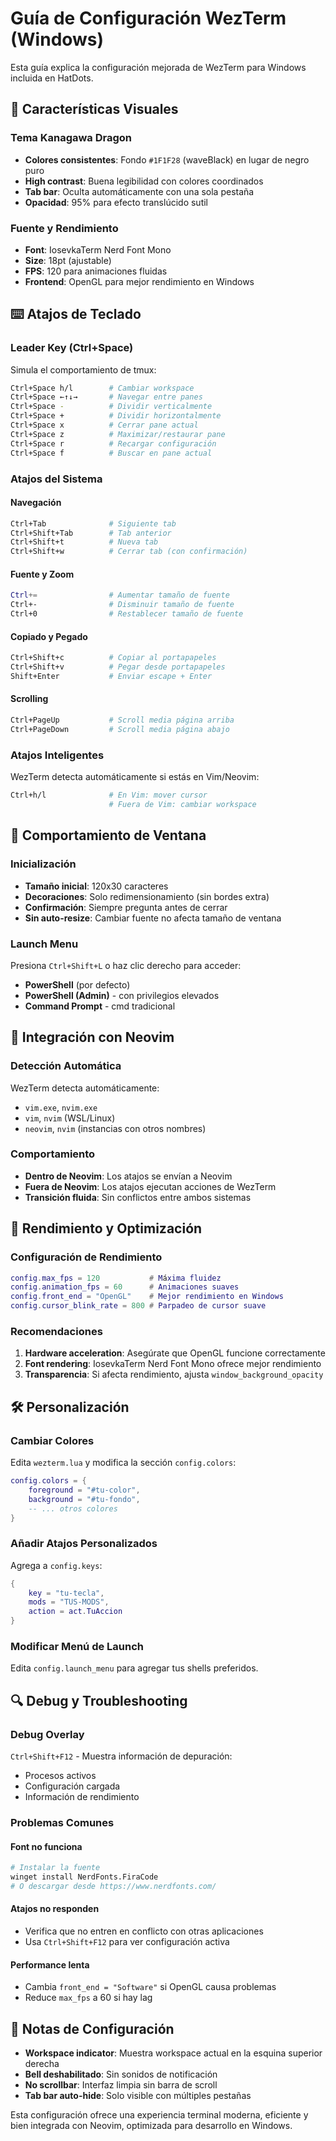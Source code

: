 # Guía de Configuración WezTerm (Windows)

Esta guía explica la configuración mejorada de WezTerm para Windows incluida en HatDots.

## 🎨 **Características Visuales**

### Tema Kanagawa Dragon
- **Colores consistentes**: Fondo `#1F1F28` (waveBlack) en lugar de negro puro
- **High contrast**: Buena legibilidad con colores coordinados
- **Tab bar**: Oculta automáticamente con una sola pestaña
- **Opacidad**: 95% para efecto translúcido sutil

### Fuente y Rendimiento
- **Font**: IosevkaTerm Nerd Font Mono
- **Size**: 18pt (ajustable)
- **FPS**: 120 para animaciones fluidas
- **Frontend**: OpenGL para mejor rendimiento en Windows

## ⌨️ **Atajos de Teclado**

### Leader Key (Ctrl+Space)
Simula el comportamiento de tmux:

```bash
Ctrl+Space h/l        # Cambiar workspace
Ctrl+Space ←↑↓→       # Navegar entre panes
Ctrl+Space -          # Dividir verticalmente
Ctrl+Space +          # Dividir horizontalmente
Ctrl+Space x          # Cerrar pane actual
Ctrl+Space z          # Maximizar/restaurar pane
Ctrl+Space r          # Recargar configuración
Ctrl+Space f          # Buscar en pane actual
```

### Atajos del Sistema

#### Navegación
```bash
Ctrl+Tab              # Siguiente tab
Ctrl+Shift+Tab        # Tab anterior
Ctrl+Shift+t          # Nueva tab
Ctrl+Shift+w          # Cerrar tab (con confirmación)
```

#### Fuente y Zoom
```bash
Ctrl+=                # Aumentar tamaño de fuente
Ctrl+-                # Disminuir tamaño de fuente
Ctrl+0                # Restablecer tamaño de fuente
```

#### Copiado y Pegado
```bash
Ctrl+Shift+c          # Copiar al portapapeles
Ctrl+Shift+v          # Pegar desde portapapeles
Shift+Enter           # Enviar escape + Enter
```

#### Scrolling
```bash
Ctrl+PageUp           # Scroll media página arriba
Ctrl+PageDown         # Scroll media página abajo
```

### Atajos Inteligentes
WezTerm detecta automáticamente si estás en Vim/Neovim:

```bash
Ctrl+h/l              # En Vim: mover cursor
                      # Fuera de Vim: cambiar workspace
```

## 🔧 **Comportamiento de Ventana**

### Inicialización
- **Tamaño inicial**: 120x30 caracteres
- **Decoraciones**: Solo redimensionamiento (sin bordes extra)
- **Confirmación**: Siempre pregunta antes de cerrar
- **Sin auto-resize**: Cambiar fuente no afecta tamaño de ventana

### Launch Menu
Presiona `Ctrl+Shift+L` o haz clic derecho para acceder:

- **PowerShell** (por defecto)
- **PowerShell (Admin)** - con privilegios elevados
- **Command Prompt** - cmd tradicional

## 🎯 **Integración con Neovim**

### Detección Automática
WezTerm detecta automáticamente:
- `vim.exe`, `nvim.exe`
- `vim`, `nvim` (WSL/Linux)
- `neovim`, `nvim` (instancias con otros nombres)

### Comportamiento
- **Dentro de Neovim**: Los atajos se envían a Neovim
- **Fuera de Neovim**: Los atajos ejecutan acciones de WezTerm
- **Transición fluida**: Sin conflictos entre ambos sistemas

## 🚀 **Rendimiento y Optimización**

### Configuración de Rendimiento
```lua
config.max_fps = 120           # Máxima fluidez
config.animation_fps = 60      # Animaciones suaves
config.front_end = "OpenGL"    # Mejor rendimiento en Windows
config.cursor_blink_rate = 800 # Parpadeo de cursor suave
```

### Recomendaciones
1. **Hardware acceleration**: Asegúrate que OpenGL funcione correctamente
2. **Font rendering**: IosevkaTerm Nerd Font Mono ofrece mejor rendimiento
3. **Transparencia**: Si afecta rendimiento, ajusta `window_background_opacity`

## 🛠️ **Personalización**

### Cambiar Colores
Edita `wezterm.lua` y modifica la sección `config.colors`:

```lua
config.colors = {
    foreground = "#tu-color",
    background = "#tu-fondo",
    -- ... otros colores
}
```

### Añadir Atajos Personalizados
Agrega a `config.keys`:

```lua
{
    key = "tu-tecla",
    mods = "TUS-MODS",
    action = act.TuAccion
}
```

### Modificar Menú de Launch
Edita `config.launch_menu` para agregar tus shells preferidos.

## 🔍 **Debug y Troubleshooting**

### Debug Overlay
`Ctrl+Shift+F12` - Muestra información de depuración:
- Procesos activos
- Configuración cargada
- Información de rendimiento

### Problemas Comunes

#### Font no funciona
```bash
# Instalar la fuente
winget install NerdFonts.FiraCode
# O descargar desde https://www.nerdfonts.com/
```

#### Atajos no responden
- Verifica que no entren en conflicto con otras aplicaciones
- Usa `Ctrl+Shift+F12` para ver configuración activa

#### Performance lenta
- Cambia `front_end = "Software"` si OpenGL causa problemas
- Reduce `max_fps` a 60 si hay lag

## 📝 **Notas de Configuración**

- **Workspace indicator**: Muestra workspace actual en la esquina superior derecha
- **Bell deshabilitado**: Sin sonidos de notificación
- **No scrollbar**: Interfaz limpia sin barra de scroll
- **Tab bar auto-hide**: Solo visible con múltiples pestañas

Esta configuración ofrece una experiencia terminal moderna, eficiente y bien integrada con Neovim, optimizada para desarrollo en Windows.